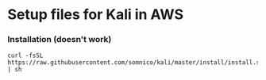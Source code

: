 # Setup files for Kali in AWS

### Installation (doesn't work)
```
curl -fsSL https://raw.githubusercontent.com/somnico/kali/master/install/install.sh | sh
```


